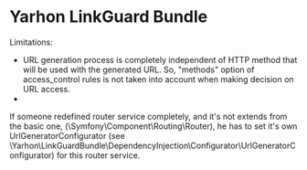 Yarhon LinkGuard Bundle
==========================

Limitations:
- URL generation process is completely independent of HTTP method that will be used with the generated URL.
  So, "methods" option of access_control rules is not taken into account when making decision on URL access.
- 
   
   
If someone redefined router service completely, and it's not extends from the basic one,
(\Symfony\Component\Routing\Router), he has to set it's own UrlGeneratorConfigurator 
(see \Yarhon\LinkGuardBundle\DependencyInjection\Configurator\UrlGeneratorConfigurator) for
this router service.
